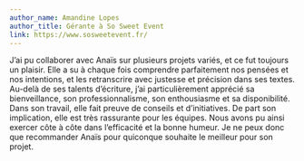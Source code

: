 ```yaml
---
author_name: Amandine Lopes
author_title: Gérante à So Sweet Event
link: https://www.sosweetevent.fr/
---
```

J’ai pu collaborer avec Anaïs sur plusieurs projets variés, et ce fut toujours un plaisir. Elle a su à chaque fois comprendre parfaitement nos pensées et nos intentions, et les retranscrire avec justesse et précision dans ses textes. Au-delà de ses talents d’écriture, j’ai particulièrement apprécié sa bienveillance, son professionnalisme, son enthousiasme et sa disponibilité. Dans son travail, elle fait preuve de conseils et d’initiatives. De part son implication, elle est très rassurante pour les équipes. Nous avons pu ainsi exercer côte à côte dans l’efficacité et la bonne humeur. Je ne peux donc que recommander Anaïs pour quiconque souhaite le meilleur pour son projet.